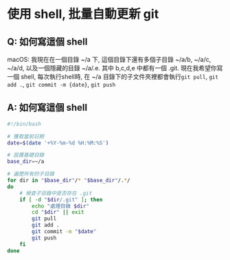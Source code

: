 
# 使用 shell, 批量自動更新 git


## Q: 如何寫這個 shell

macOS: 我現在在一個目錄 ~/a 下, 這個目錄下還有多個子目錄 ~/a/b, ~/a/c, ~/a/d, 以及一個隱藏的目錄 ~/a/.e. 其中 b,c,d,e 中都有一個 .git. 現在我希望你寫一個 shell, 每次執行shell時, 在 ~/a 目錄下的子文件夾裡都會執行`git pull`, `git add .`, `git commit -m {date}`, `git push`

## A: 如何寫這個 shell

```sh
#!/bin/bash

# 獲取當前日期
date=$(date '+%Y-%m-%d %H:%M:%S')

# 設置基礎目錄
base_dir=~/a

# 遍歷所有的子目錄
for dir in "$base_dir"/* "$base_dir"/.*/
do
    # 檢查子目錄中是否存在 .git
    if [ -d "$dir/.git" ]; then
        echo "處理目錄 $dir"
        cd "$dir" || exit
        git pull
        git add .
        git commit -m "$date"
        git push
    fi
done

```